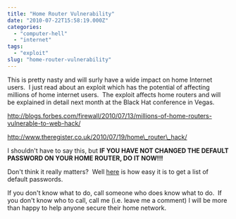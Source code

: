 ```yaml
---
title: "Home Router Vulnerability"
date: "2010-07-22T15:58:19.000Z"
categories: 
  - "computer-hell"
  - "internet"
tags: 
  - "exploit"
slug: "home-router-vulnerability"
---
```


This is pretty nasty and will surly have a wide impact on home Internet users.  I just read about an exploit which has the potential of affecting millions of home internet users.  The exploit affects home routers and will be explained in detail next month at the Black Hat conference in Vegas.

http://blogs.forbes.com/firewall/2010/07/13/millions-of-home-routers-vulnerable-to-web-hack/

http://www.theregister.co.uk/2010/07/19/home\_router\_hack/

I shouldn't have to say this, but **IF YOU HAVE NOT CHANGED THE DEFAULT PASSWORD ON YOUR HOME ROUTER, DO IT NOW!!!**

Don't think it really matters?  Well [here](http://www.routerpasswords.com/) is how easy it is to get a list of default passwords.

If you don't know what to do, call someone who does know what to do.  If you don't know who to call, call me (i.e. leave me a comment) I will be more than happy to help anyone secure their home network.
